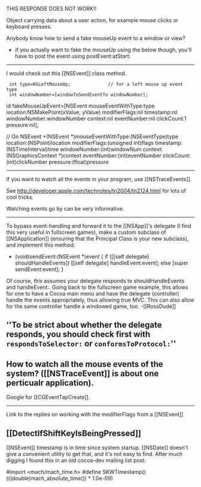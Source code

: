 THIS RESPONSE DOES NOT WORK!!

Object carrying data about a user action, for example mouse clicks or keyboard presses.

Anybody know how to send a fake mouseUp event to a window or view?
- if you actually want to fake the mouseUp using the below though, you'll have to post the event using postEvent:atStart:

----

I would check out this [[NSEvent]] class method. 

 
     int type=NSLeftMouseUp;              // for a left mouse up event type
     int windowNumber=[windowToSendEventTo windowNumber];
 
 id fakeMouseUpEvent=[NSEvent mouseEventWithType:type
         location:NSMakePoint(xValue, yValue)
         modifierFlags:nil 
         timestamp:nil
         windowNumber:windowNumber 
         context:nil
         eventNumber:nil 
         clickCount:1 
         pressure:nil];
 
 // On NSEvent
 +(NSEvent *)mouseEventWithType:(NSEventType)type 
         location:(NSPoint)location 
         modifierFlags:(unsigned int)flags 
         timestamp:(NSTimeInterval)time
         windowNumber:(int)windowNum 
         context:(NSGraphicsContext *)context 
         eventNumber:(int)eventNumber 
         clickCount:(int)clickNumber 
         pressure:(float)pressure 
 
----
If you want to watch all the events in your program,  use [[NSTraceEvents]].

See http://developer.apple.com/technotes/tn2004/tn2124.html for lots of cool tricks.

Watching events go by can be very informative.

----

To bypass event-handling and forward it to the [[NSApp]]'s delegate (I find this very useful in fullscreen games), make a custom subclass of [[NSApplication]] (ensuring that the Principal Class is your new subclass), and implement this method:

 - (void)sendEvent:(NSEvent *)event
 {
     if ([[self delegate] shouldHandleEvents])
         [[self delegate] handleEvent:event];
     else
         [super sendEvent:event];
 }

Of course, this assumes your delegate responds to shouldHandleEvents and handleEvent:.  Going back to the fullscreen game example, this allows for one to have a Cocoa main menu and have the delegate (controller) handle the events appropriately, thus allowing true MVC.  This can also allow for the same controller handle a windowed game, too. -[[RossDude]]

''To be strict about whether the delegate responds, you should check first with <code>respondsToSelector:</code> or <code>conformsToProtocol:</code>''
----
How to watch all the mouse events of the system? ([[NSTraceEvent]] is about one perticualr application).
----
Google for [[CGEventTapCreate]].

----
Link to the replies on working with the modifierFlags from a [[NSEvent]]

[[DetectIfShiftKeyIsBeingPressed]]
----
[[NSEvent]] timestamp is in time since system startup. [[NSDate]] doesn't give a convenient utility to get that, and it's not easy to find.
After much digging I found this in an old cocoa-dev mailing list post:

 #import <mach/mach_time.h>
 #define SKWTimestamp() (((double)mach_absolute_time()) * 1.0e-09)